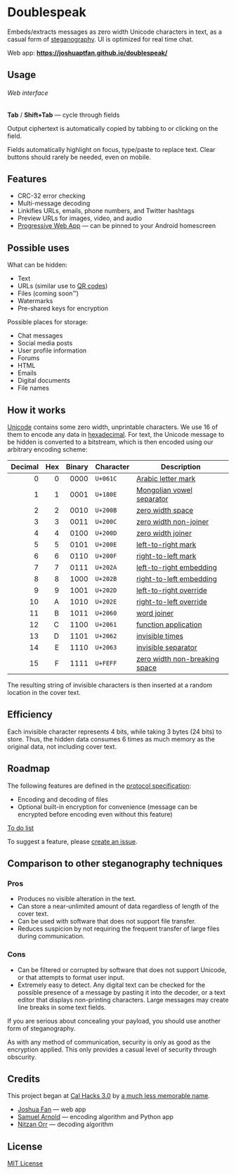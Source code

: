 # Doublespeak

Embeds/extracts messages as zero width Unicode characters in text, as a casual form of [steganography](https://en.wikipedia.org/wiki/Steganography). UI is optimized for real time chat.

Web app: __https://joshuaptfan.github.io/doublespeak/__

## Usage

###### Web interface

__Tab__ / __Shift+Tab__ &mdash; cycle through fields

Output ciphertext is automatically copied by tabbing to or clicking on the field.

Fields automatically highlight on focus, type/paste to replace text. Clear buttons should rarely be needed, even on mobile.

## Features

* CRC-32 error checking
* Multi-message decoding
* Linkifies URLs, emails, phone numbers, and Twitter hashtags
* Preview URLs for images, video, and audio
* [Progressive Web App](https://developers.google.com/web/progressive-web-apps/) &mdash; can be pinned to your Android homescreen

## Possible uses

What can be hidden:

* Text
* URLs (similar use to [QR codes](https://en.wikipedia.org/wiki/QR_code))
* Files (coming soon&trade;)
* Watermarks
* Pre-shared keys for encryption

Possible places for storage:

* Chat messages
* Social media posts
* User profile information
* Forums
* HT‍‍؜؜⁠⁡⁣⁠⁢‍​‎؜᠎᠎‌‎‭‏﻿‪‎​‪‪​‏‎​؜‪؜‪​‏‎‪‍‪‍‪‭​؜‏‪‏﻿‏﻿‏‍​⁣ML
* Emails
* Digital documents
* File names

## How it works

[Unicode](https://en.wikipedia.org/wiki/Unicode) contains some zero width, unprintable characters. We use 16 of them to encode any data in [hexadecimal](https://en.wikipedia.org/wiki/Hexadecimal). For text, the Unicode message to be hidden is converted to a bitstream, which is then encoded using our arbitrary encoding scheme:

| Decimal | Hex | Binary | Character | Description |
| -------:| ---:| ------:| --------- | ----------- |
|    0    |  0  |  0000  | `U+061C`  | [Arabic letter mark](https://codepoints.net/U+061C) |
|    1    |  1  |  0001  | `U+180E`  | [Mongolian vowel separator](https://codepoints.net/U+180E) |
|    2    |  2  |  0010  | `U+200B`  | [zero width space](https://en.wikipedia.org/wiki/Zero-width_space) |
|    3    |  3  |  0011  | `U+200C`  | [zero width non-joiner](https://en.wikipedia.org/wiki/Zero-width_non-joiner) |
|    4    |  4  |  0100  | `U+200D`  | [zero width joiner](https://en.wikipedia.org/wiki/Zero-width_joiner) |
|    5    |  5  |  0101  | `U+200E`  | [left-to-right mark](https://en.wikipedia.org/wiki/Left-to-right_mark) |
|    6    |  6  |  0110  | `U+200F`  | [right-to-left mark](https://en.wikipedia.org/wiki/Right-to-left_mark) |
|    7    |  7  |  0111  | `U+202A`  | [left-to-right embedding](https://codepoints.net/U+202A) |
|    8    |  8  |  1000  | `U+202B`  | [right-to-left embedding](https://codepoints.net/U+202B) |
|    9    |  9  |  1001  | `U+202D`  | [left-to-right override](https://codepoints.net/U+202D) |
|   10    |  A  |  1010  | `U+202E`  | [right-to-left override](https://codepoints.net/U+202E) |
|   11    |  B  |  1011  | `U+2060`  | [word joiner](https://en.wikipedia.org/wiki/Word_joiner) |
|   12    |  C  |  1100  | `U+2061`  | [function application](https://codepoints.net/U+2061) |
|   13    |  D  |  1101  | `U+2062`  | [invisible times](https://codepoints.net/U+2062) |
|   14    |  E  |  1110  | `U+2063`  | [invisible separator](https://codepoints.net/U+2063) |
|   15    |  F  |  1111  | `U+FEFF`  | [zero width non-breaking space](https://en.wikipedia.org/wiki/Byte_order_mark) |

The resulting string of invisible characters is then inserted at a random location in the cover text.

## Efficiency

Each invisible character represents 4 bits, while taking 3 bytes (24 bits) to store. Thus, the hidden data consumes 6 times as much memory as the original data, not including cover text.

## Roadmap

The following features are defined in the [protocol specification](https://docs.google.com/spreadsheets/d/1sx-kw7LFz4f7Qrtmo68lRi8_msIRVGsvGhiQuWppR4A/):

* Encoding and decoding of files
* Optional built-in encryption for convenience (message can be encrypted before encoding even without this feature)

[To do list](https://github.com/joshuaptfan/doublespeak/projects/1)

To suggest a feature, please [create an issue](https://github.com/joshuaptfan/doublespeak/issues).

## Comparison to other steganography techniques

### Pros

* Produces no visible alteration in the text.
* Can store a near-unlimited amount of data regardless of length of the cover text.
* Can be used with software that does not support file transfer.
* Reduces suspicion by not requiring the frequent transfer of large files during communication.

### Cons

* Can be filtered or corrupted by software that does not support Unicode, or that attempts to format user input.
* Extremely easy to detect. Any digital text can be checked for the possible presence of a message by pasting it into the decoder, or a text editor that displays non-printing characters. Large messages may create line breaks in some text fields.

If you are serious about concealing your payload, you should use another form of steganography.

As with any method of communication, security is only as good as the encryption applied. This only provides a casual level of security through obscurity.

## Credits

This project began at [Cal Hacks 3.0](https://calhacks3.devpost.com/) by [a much less memorable name](https://devpost.com/software/invisicrypt).

* [Joshua Fan](https://github.com/joshuaptfan) &mdash; web app
* [Samuel Arnold](https://github.com/Grond66) &mdash; encoding algorithm and Python app
* [Nitzan Orr](https://github.com/orrblue) &mdash; decoding algorithm

## License

[MIT License](https://joshuaptfan.mit-license.org/)
